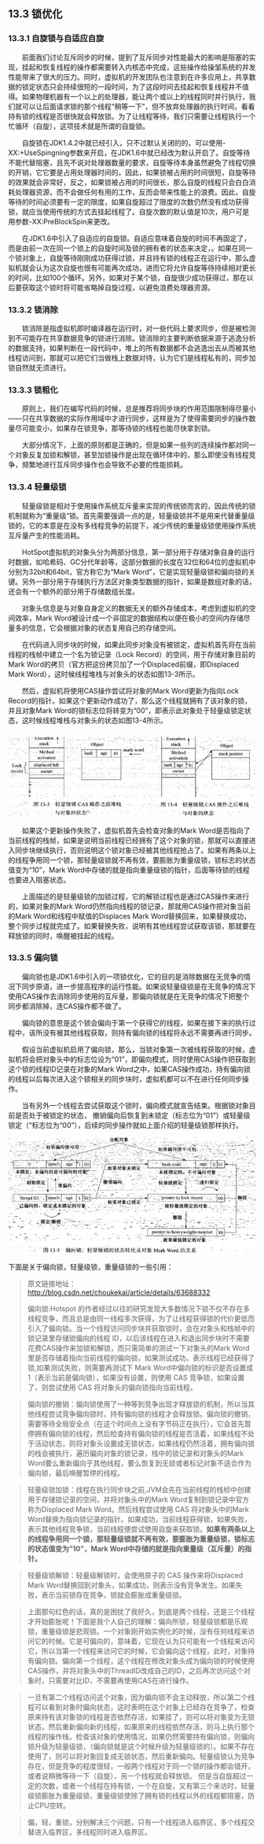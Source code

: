 ## 13.3 锁优化

### 13.3.1 自旋锁与自适应自旋

　　前面我们讨论互斥同步的时候，提到了互斥同步对性能最大的影响是阻塞的实现，挂起和恢复线程的操作都需要转入内核态中完成，这些操作给操邹系统的并发性能带来了很大的压力。同时，虚拟机的开发团队也注意到在许多应用上，共享数据的锁定状态只会持续很短的一段时间，为了这段时间去挂起和恢复线程并不值得。如果物理机器有一个以上的处理器，能让两个或以上的线程同时并行执行，我们就可以让后面请求锁的那个线程“稍等一下”，但不放弃处理器的执行时间，看看持有锁的线程是否很快就会释放锁。为了让线程等待，我们只需要让线程执行一个忙循环（自旋），这项技术就是所谓的自旋锁。

　　自旋锁在JDK1.4.2中就已经引入，只不过默认关闭的的，可以使用-XX:+UseSpingning参数来开启，在JDK1.6中就已经改为默认开启了。自旋等待不能代替阻塞，且先不说对处理器数量的要求，自旋等待本身虽然避免了线程切换的开销，它它要是占用处理器时间的，因此，如果锁被占用的时间很短，自旋等待的效果就会非常好，反之，如果锁被占用的时间很长，那么自旋的线程只会白白消耗处理器资源，而不会做任何有用的工作，反而会带来性能上的浪费。因此，自旋等待的时间必须要有一定的限度，如果自旋超过了限度的次数仍然没有成功获得锁，就应当使用传统的方式去挂起线程了。自旋次数的默认值是10次，用户可是用参数-XX:PreBlockSpin来更改。

　　在JDK1.6中引入了自适应的自旋锁。自适应意味着自旋的时间不再固定了，而是由前一次在同一个锁上的自旋时间及锁的拥有者的状态来决定，。如果在同一个锁对象上，自旋等待刚刚成功获得过锁，并且持有锁的线程正在运行中，那么虚拟机就会认为这次自旋也很有可能再次成功，进而它将允许自旋等待持续相对更长的时间，比如100个循环。另外，如果对于某个锁，自旋很少成功获得过，那在以后要获取这个锁时将可能省略掉自旋过程，以避免浪费处理器资源。

### 13.3.2 锁消除

　　锁消除是指虚拟机即时编译器在运行时，对一些代码上要求同步，但是被检测到不可能存在共享数据竞争的锁进行消除。锁消除的主要判断依据来源于逃逸分析的数据支持，如果判断在一段代码中，堆上的所有数据都不会逃逸出去从而被其他线程访问到，那就可以把它们当做栈上数据对待，认为它们是线程私有的，同步加锁自然就无须进行。

### 13.3.3 锁粗化

　　原则上，我们在编写代码的时候，总是推荐将同步块的作用范围限制得尽量小——只在共享数据的实际作用域中才进行同步，这样是为了使得需要同步的操作数量尽可能变小，如果存在锁竞争，那等待锁的线程也能尽快拿到锁。

　　大部分情况下，上面的原则都是正确的，但是如果一些列的连续操作都对同一个对象反复加锁和解锁，甚至加锁操作是出现在循环体中的，那么即使没有线程竞争，频繁地进行互斥同步操作也会导致不必要的性能损耗。

### 13.3.4 轻量级锁

　　轻量级锁是相对于使用操作系统互斥量来实现的传统锁而言的，因此传统的锁机制就称为“重量级”锁。首先需要强调一点的是，轻量级锁并不是用来代替重量级锁的，它的本意是在没有多线程竞争的前提下，减少传统的重量级锁使用操作系统互斥量产生的性能消耗。

　　HotSpot虚拟机的对象头分为两部分信息，第一部分用于存储对象自身的运行时数据，如哈希码、GC分代年龄等，这部分数据的长度在32位和64位的虚拟机中分别为32bit和64bit，官方称它为“Mark Word”，它是实现轻量级锁和偏向锁的关键。另外一部分用于存储执行方法区对象类型数据的指针，如果是数组对象的话，还会有一个额外的部分用于存储数组长度。

　　对象头信息是与对象自身定义的数据无关的额外存储成本，考虑到虚拟机的空间效率，Mark Word被设计成一个非固定的数据结构以便在极小的空间内存储尽量多的信息，它会根据对象的状态复用自己的存储空间。

　　在代码进入同步块的时候，如果此同步对象没有被锁定，虚拟机首先将在当前线程的栈帧中建立一个名为锁记录（Lock Record）的空间，用于存储对象目前的Mark Word的拷贝（官方把这份拷贝加了一个Displaced前缀，即Displaced Mark Word），这时候线程堆栈与对象头的状态如图13-3所示。

　　然后，虚拟机将使用CAS操作尝试将对象的Mark Word更新为指向Lock Record的指针。如果这个更新动作成功了，那么这个线程就拥有了该对象的锁，并且对象Mark Word的锁标志位将转变为“00”，即表示此对象处于轻量级锁定状态，这时候线程堆栈与对象头的状态如图13-4所示。

![轻量级锁](https://github.com/AcesDream/apebook/blob/master/%E6%B7%B1%E5%85%A5%E7%90%86%E8%A7%A3Java%E8%99%9A%E6%8B%9F%E6%9C%BA/image/%E8%BD%BB%E9%87%8F%E7%BA%A7%E9%94%81.png?raw=true)

　　如果这个更新操作失败了，虚拟机首先会检查对象的Mark Word是否指向了当前线程的栈帧，如果是说明当前线程已经拥有了这个对象的锁，那就可以直接进入同步块继续执行，否则说明这个锁对象已经被其他线程抢占了。如果有两条以上的线程争用同一个锁，那轻量级锁就不再有效，要膨胀为重量级锁，锁标志的状态值变为“10”，Mark Word中存储的就是指向重量级锁的指针，后面等待锁的线程也要进入阻塞状态。

　　上面描述的是轻量级锁的加锁过程，它的解锁过程也是通过CAS操作来进行的，如果对象的Mark Word仍然指向线程的锁记录，那就用CAS操作把对象当前的Mark Word和线程中赋值的Displaces Mark Word替换回来，如果替换成功，整个同步过程就完成了。如果替换失败，说明有其他线程尝试获取该锁，那就要在释放锁的同时，唤醒被挂起的线程。

### 13.3.5 偏向锁

　　偏向锁也是JDK1.6中引入的一项锁优化，它的目的是消除数据在无竞争的情况下同步原语，进一步提高程序的运行性能。如果说轻量级锁是在无竞争的情况下使用CAS操作去消除同步使用的互斥量，那偏向锁就是在无竞争的情况下把整个同步都消除掉，连CAS操作都不做了。

　　偏向锁的意思是这个锁会偏向于第一个获得它的线程，如果在接下来的执行过程中，该所没有被其他线程获取，则持有偏向锁的线程将永远不需要再进行同步。

　　假设当前虚拟机启用了偏向锁，那么，当锁对象第一次被线程获取的时候，虚拟机将会把对象头中的标志位设为“01”，即偏向模式，同时使用CAS操作把获取到这个锁的线程ID记录在对象的Mark Word之中，如果CAS操作成功，持有偏向锁的线程以后每次进入这个锁相关的同步块时，虚拟机都可以不在进行任何同步操作。

　　当有另外一个线程去尝试获取这个锁时，偏向模式就宣告结束。根据锁对象目前是否处于被锁定的状态， 撤销偏向后恢复到未锁定（标志位为“01”）或轻量级锁定（“标志位为“00”），后续的同步操作就如上面介绍的轻量级锁那样执行。

![偏向锁](https://github.com/AcesDream/apebook/blob/master/%E6%B7%B1%E5%85%A5%E7%90%86%E8%A7%A3Java%E8%99%9A%E6%8B%9F%E6%9C%BA/image/%E5%81%8F%E5%90%91%E9%94%81.png?raw=true)


下面是关于偏向锁，轻量级锁，重量级锁的一些引用：

>原文链接地址：http://blog.csdn.net/choukekai/article/details/63688332
>
>偏向锁:Hotspot 的作者经过以往的研究发现大多数情况下锁不仅不存在多线程竞争，而且总是由同一线程多次获得，为了让线程获得锁的代价更低而引入了偏向锁。当一个线程访问同步块并获取锁时，会在对象头和栈帧中的锁记录里存储锁偏向的线程 ID，以后该线程在进入和退出同步块时不需要花费CAS操作来加锁和解锁，而只需简单的测试一下对象头的Mark Word里是否存储着指向当前线程的偏向锁，如果测试成功，表示线程已经获得了锁,如果测试失败，则需要再测试下 Mark Word中偏向锁的标识是否设置成 1（表示当前是偏向锁），如果没有设置，则使用 CAS 竞争锁，如果设置了，则尝试使用 CAS 将对象头的偏向锁指向当前线程。

>偏向锁的撤销：偏向锁使用了一种等到竞争出现才释放锁的机制，所以当其他线程尝试竞争偏向锁时，持有偏向锁的线程才会释放锁。偏向锁的撤销，需要等待全局安全点（在这个时间点上没有字节码正在执行），它会首先暂停拥有偏向锁的线程，然后检查持有偏向锁的线程是否活着，如果线程不处于活动状态，则将对象头设置成无锁状态，如果线程仍然活着，拥有偏向锁的栈会被执行，遍历偏向对象的锁记录，栈中的锁记录和对象头的Mark Word要么重新偏向于其他线程，要么恢复到无锁或者标记对象不适合作为偏向锁，最后唤醒暂停的线程。


>轻量级锁加锁：线程在执行同步块之前,JVM会先在当前线程的栈桢中创建用于存储锁记录的空间，并将对象头中的Mark Word复制到锁记录中官方称为Displaced Mark Word。然后线程尝试使用 CAS 将对象头中的Mark Word替换为指向锁记录的指针。如果成功，当前线程获得锁，如果失败，表示其他线程竞争锁，当前线程便尝试使用自旋来获取锁。**如果有两条以上的线程争用同一个锁，那轻量级锁就不再有效，要膨胀为重量级锁，锁标志的状态值变为”10”，Mark Word中存储的就是指向重量级（互斥量）的指针。**

>轻量级锁解锁：轻量级解锁时，会使用原子的 CAS 操作来将Displaced Mark Word替换回到对象头，如果成功，则表示没有竞争发生。如果失败，表示当前锁存在竞争，锁就会膨胀成重量级锁。

>上面那句红色的话，真的是困扰了我好久，到底是两个线程，还是三个线程才开始膨胀呢！下面是我个人自己的理解：偏向所锁，轻量级锁都是乐观锁，重量级锁是悲观锁。一个对象刚开始实例化的时候，没有任何线程来访问它的时候。它是可偏向的，意味着，它现在认为只可能有一个线程来访问它，所以当第一个线程来访问它的时候，它会偏向这个线程，此时，对象持有偏向锁。偏向第一个线程，这个线程在修改对象头成为偏向锁的时候使用CAS操作，并将对象头中的ThreadID改成自己的ID，之后再次访问这个对象时，只需要对比ID，不需要再使用CAS在进行操作。

>一旦有第二个线程访问这个对象，因为偏向锁不会主动释放，所以第二个线程可以看到对象时偏向状态，这时表明在这个对象上已经存在竞争了，检查原来持有该对象锁的线程是否依然存活，如果挂了，则可以将对象变为无锁状态，然后重新偏向新的线程，如果原来的线程依然存活，则马上执行那个线程的操作栈，检查该对象的使用情况，如果仍然需要持有偏向锁，则偏向锁升级为轻量级锁，（偏向锁就是这个时候升级为轻量级锁的）。如果不存在使用了，则可以将对象回复成无锁状态，然后重新偏向。轻量级锁认为竞争存在，但是竞争的程度很轻，一般两个线程对于同一个锁的操作都会错开，或者说稍微等待一下（自旋），另一个线程就会释放锁。 但是当自旋超过一定的次数，或者一个线程在持有锁，一个在自旋，又有第三个来访时，轻量级锁膨胀为重量级锁，重量级锁使除了拥有锁的线程以外的线程都阻塞，防止CPU空转。


>偏，轻，重锁，分别解决三个问题，只有一个线程进入临界区，多个线程交替进入临界区，多线程同时进入临界区。